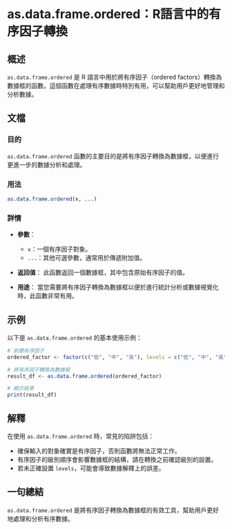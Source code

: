 <!--
Meta Description: # as.data.frame.ordered：R語言中的有序因子轉換 ## 概述 `as.data.frame.ordered` 是 R 語言中用於將有序因子（ordered factors）轉換為數據框的函數。這個函數在處理有序數據時特別有用，可以幫助用戶更好地管理和分析數據。 ## 文檔 ##...
Meta Keywords: ordered, data, frame, ordered_factor, levels
-->

# as.data.frame.ordered：R語言中的有序因子轉換

## 概述
`as.data.frame.ordered` 是 R 語言中用於將有序因子（ordered factors）轉換為數據框的函數。這個函數在處理有序數據時特別有用，可以幫助用戶更好地管理和分析數據。

## 文檔
### 目的
`as.data.frame.ordered` 函數的主要目的是將有序因子轉換為數據框，以便進行更進一步的數據分析和處理。

### 用法
```R
as.data.frame.ordered(x, ...)
```

### 詳情
- **參數**：
  - `x`：一個有序因子對象。
  - `...`：其他可選參數，通常用於傳遞附加值。

- **返回值**：
  此函數返回一個數據框，其中包含原始有序因子的值。

- **用途**：
  當您需要將有序因子轉換為數據框以便於進行統計分析或數據視覺化時，此函數非常有用。

## 示例
以下是 `as.data.frame.ordered` 的基本使用示例：

```R
# 創建有序因子
ordered_factor <- factor(c("低", "中", "高"), levels = c("低", "中", "高"), ordered = TRUE)

# 將有序因子轉換為數據框
result_df <- as.data.frame.ordered(ordered_factor)

# 顯示結果
print(result_df)
```

## 解釋
在使用 `as.data.frame.ordered` 時，常見的陷阱包括：
- 確保輸入的對象確實是有序因子，否則函數將無法正常工作。
- 有序因子的級別順序會影響數據框的結構，請在轉換之前確認級別的設置。
- 若未正確設置 `levels`，可能會導致數據解釋上的誤差。

## 一句總結
`as.data.frame.ordered` 是將有序因子轉換為數據框的有效工具，幫助用戶更好地處理和分析有序數據。